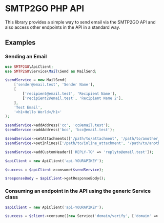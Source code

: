 # SMTP2GO PHP API

This library provides a simple way to send email via the SMTP2GO API and also access other endpoints in the API in a standard way.

## Examples

### Sending an Email
```php
use SMTP2GO\ApiClient;
use SMTP2GO\Service\Mail\Send as MailSend;

$sendService = new MailSend(
    ['sender@email.test', 'Sender Name'],
    [
        ['recipient@email.test', 'Recipient Name'],
        ['recipient2@email.test', 'Recipient Name 2'],
    ],
    'Test Email',
    '<h1>Hello World</h1>'
);

$sendService->addAddress('cc', 'cc@email.test');
$sendService->addAddress('bcc', 'bcc@email.test');

$sendService->setAttachments(['/path/to/attachment', '/path/to/another_attachment']);
$sendService->setInlines(['/path/to/inline_attachment', '/path/to/another_inline_attachment']);

$sendService->addCustomHeader(['REPLY-TO' => 'replyto@email.test']);

$apiClient = new ApiClient('api-YOURAPIKEY');

$success = $apiClient->consume($sendService);

$responseBody = $apiClient->getResponseBody();

```

### Consuming an endpoint in the API using the generic Service class
```php
$apiClient = new ApiClient('api-YOURAPIKEY');

$success = $client->consume((new Service('domain/verify', ['domain' => 'mydomain.tld'])));
```